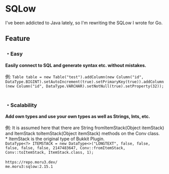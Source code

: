 # SQLow
I've been addicted to Java lately, so I'm rewriting the SQLow I wrote for Go.
## Feature
### ・Easy
<b>Easily connect to SQL and generate syntax etc. without mistakes.</b><br><br>
例: ```Table table = new Table("test").addColumn(new Column("id", DataType.BIGINT).setAutoIncrement(true).setPrimaryKey(true)).addColumn(new Column("id", DataType.VARCHAR).setNotNull(true).setProperty(32));```
<br>
<br>
### ・Scalability
<b>Add own types and use your own types as well as Strings, Ints, etc.</b><br><br>
例: It is assumed here that there are String fromItemStack(Object itemStack) and ItemStack toItemStack(Object itemStack) methods on the Conv class. <br> * ItemStack is the original type of Bukkit Plugin.
<br>
```DataType<?> ITEMSTACK = new DataType<>("LONGTEXT", false, false, false, false, false, 2147483647, Conv::fromItemStack, Conv::toItemStack, ItemStack.class, 1);```
<br>
<br>
```https://repo.moru3.dev/```<br>
```me.moru3:sqlow:2.15.1```
